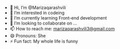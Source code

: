 - 👋 Hi, I’m @Marizaqarashvili
- 👀 I’m interested in codeing
- 🌱 I’m currently learning Front-end development
- 💞️ I’m looking to collaborate on ...
- 📫 How to reach me: marizaqarashvili3@gmail.com
- 😄 Pronouns: She
- ⚡ Fun fact: My whole life is funny

<!---
Marizaqarashvili/Marizaqarashvili is a ✨ special ✨ repository because its `README.md` (this file) appears on your GitHub profile.
You can click the Preview link to take a look at your changes.
--->
